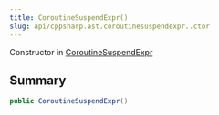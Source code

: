 ```yaml
---
title: CoroutineSuspendExpr()
slug: api/cppsharp.ast.coroutinesuspendexpr..ctor
---
```

Constructor in [CoroutineSuspendExpr](/api/cppsharp/ast/coroutinesuspendexpr)

## Summary



```csharp
public CoroutineSuspendExpr()
```

